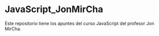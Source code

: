 # JavaScript_JonMirCha
Este repositorio tiene los apuntes del curso JavaScript del profesor Jon MirCha.
